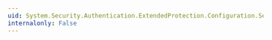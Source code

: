```yaml
---
uid: System.Security.Authentication.ExtendedProtection.Configuration.ServiceNameElementCollection.Item(System.Int32)
internalonly: False
---
```

